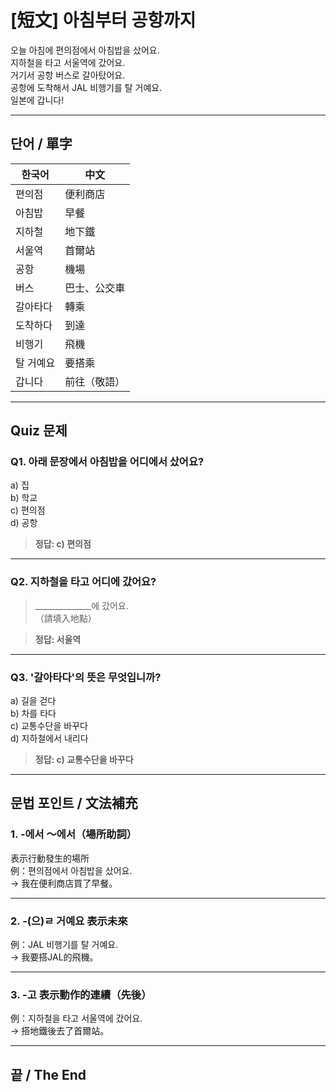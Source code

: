 # [短文] 아침부터 공항까지

오늘 아침에 편의점에서 아침밥을 샀어요.  
지하철을 타고 서울역에 갔어요.  
거기서 공항 버스로 갈아탔어요.  
공항에 도착해서 JAL 비행기를 탈 거예요.  
일본에 갑니다!

---

## 단어 / 單字

| 한국어         | 中文              |
|----------------|-------------------|
| 편의점         | 便利商店           |
| 아침밥         | 早餐              |
| 지하철         | 地下鐵             |
| 서울역         | 首爾站             |
| 공항           | 機場              |
| 버스           | 巴士、公交車        |
| 갈아타다       | 轉乘              |
| 도착하다       | 到達              |
| 비행기         | 飛機              |
| 탈 거예요      | 要搭乘             |
| 갑니다         | 前往（敬語）        |

---

## Quiz 문제

### Q1. 아래 문장에서 아침밥을 어디에서 샀어요?

a) 집  
b) 학교  
c) 편의점  
d) 공항  

> **정답: c) 편의점**

---

### Q2. 지하철을 타고 어디에 갔어요?

> ______________에 갔어요.  
（請填入地點）

> **정답: 서울역**

---

### Q3. '갈아타다'의 뜻은 무엇입니까?

a) 길을 걷다  
b) 차를 타다  
c) 교통수단을 바꾸다  
d) 지하철에서 내리다  

> **정답: c) 교통수단을 바꾸다**

---

## 문법 포인트 / 文法補充

### 1. -에서 ～에서（場所助詞）

表示行動發生的場所  
例：편의점에서 아침밥을 샀어요.  
→ 我在便利商店買了早餐。

---

### 2. -(으)ㄹ 거예요 表示未來

例：JAL 비행기를 탈 거예요.  
→ 我要搭JAL的飛機。

---

### 3. -고 表示動作的連續（先後）

例：지하철을 타고 서울역에 갔어요.  
→ 搭地鐵後去了首爾站。

---

## 끝 / The End